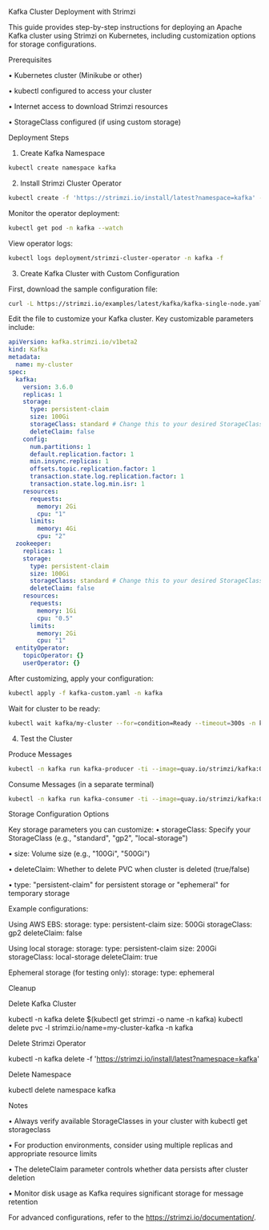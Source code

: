 Kafka Cluster Deployment with Strimzi

This guide provides step-by-step instructions for deploying an Apache Kafka cluster using Strimzi on Kubernetes, including customization options for storage configurations.

Prerequisites

• Kubernetes cluster (Minikube or other)

• kubectl configured to access your cluster

• Internet access to download Strimzi resources

• StorageClass configured (if using custom storage)

Deployment Steps

1. Create Kafka Namespace
```bash
kubectl create namespace kafka
```

2. Install Strimzi Cluster Operator
```bash
kubectl create -f 'https://strimzi.io/install/latest?namespace=kafka' -n kafka
```

Monitor the operator deployment:
```bash
kubectl get pod -n kafka --watch
```

View operator logs:
```bash
kubectl logs deployment/strimzi-cluster-operator -n kafka -f
```

3. Create Kafka Cluster with Custom Configuration

First, download the sample configuration file:
```bash
curl -L https://strimzi.io/examples/latest/kafka/kafka-single-node.yaml -o kafka-custom.yaml
```

Edit the file to customize your Kafka cluster. Key customizable parameters include:
```yaml
apiVersion: kafka.strimzi.io/v1beta2
kind: Kafka
metadata:
  name: my-cluster
spec:
  kafka:
    version: 3.6.0
    replicas: 1
    storage:
      type: persistent-claim
      size: 100Gi
      storageClass: standard # Change this to your desired StorageClass
      deleteClaim: false
    config:
      num.partitions: 1
      default.replication.factor: 1
      min.insync.replicas: 1
      offsets.topic.replication.factor: 1
      transaction.state.log.replication.factor: 1
      transaction.state.log.min.isr: 1
    resources:
      requests:
        memory: 2Gi
        cpu: "1"
      limits:
        memory: 4Gi
        cpu: "2"
  zookeeper:
    replicas: 1
    storage:
      type: persistent-claim
      size: 100Gi
      storageClass: standard # Change this to your desired StorageClass
      deleteClaim: false
    resources:
      requests:
        memory: 1Gi
        cpu: "0.5"
      limits:
        memory: 2Gi
        cpu: "1"
  entityOperator:
    topicOperator: {}
    userOperator: {}
```

After customizing, apply your configuration:
```bash
kubectl apply -f kafka-custom.yaml -n kafka
```

Wait for cluster to be ready:
```bash
kubectl wait kafka/my-cluster --for=condition=Ready --timeout=300s -n kafka
```

4. Test the Cluster

Produce Messages
```bash
kubectl -n kafka run kafka-producer -ti --image=quay.io/strimzi/kafka:0.46.1-kafka-4.0.0 --rm=true --restart=Never -- bin/kafka-console-producer.sh --bootstrap-server my-cluster-kafka-bootstrap:9092 --topic my-topic
```

Consume Messages (in a separate terminal)
```bash
kubectl -n kafka run kafka-consumer -ti --image=quay.io/strimzi/kafka:0.46.1-kafka-4.0.0 --rm=true --restart=Never -- bin/kafka-console-consumer.sh --bootstrap-server my-cluster-kafka-bootstrap:9092 --topic my-topic --from-beginning
```

Storage Configuration Options

Key storage parameters you can customize:
• storageClass: Specify your StorageClass (e.g., "standard", "gp2", "local-storage")

• size: Volume size (e.g., "100Gi", "500Gi")

• deleteClaim: Whether to delete PVC when cluster is deleted (true/false)

• type: "persistent-claim" for persistent storage or "ephemeral" for temporary storage

Example configurations:

Using AWS EBS:
storage:
  type: persistent-claim
  size: 500Gi
  storageClass: gp2
  deleteClaim: false


Using local storage:
storage:
  type: persistent-claim
  size: 200Gi
  storageClass: local-storage
  deleteClaim: true


Ephemeral storage (for testing only):
storage:
  type: ephemeral


Cleanup

Delete Kafka Cluster

kubectl -n kafka delete $(kubectl get strimzi -o name -n kafka)
kubectl delete pvc -l strimzi.io/name=my-cluster-kafka -n kafka


Delete Strimzi Operator

kubectl -n kafka delete -f 'https://strimzi.io/install/latest?namespace=kafka'


Delete Namespace

kubectl delete namespace kafka


Notes

• Always verify available StorageClasses in your cluster with kubectl get storageclass

• For production environments, consider using multiple replicas and appropriate resource limits

• The deleteClaim parameter controls whether data persists after cluster deletion

• Monitor disk usage as Kafka requires significant storage for message retention

For advanced configurations, refer to the https://strimzi.io/documentation/.
